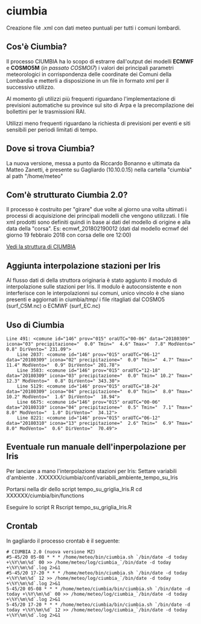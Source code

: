 # ciumbia
Creazione file .xml con dati meteo puntuali per tutti i comuni lombardi. 

## Cos'è Ciumbia?

Il processo CIUMBIA ha lo scopo di estrarre dall'output dei modelli **ECMWF** e **COSMO5M** (_in passato COSMOI7_) i valori dei principali parametri meteorologici in corrispondenza delle coordinate dei Comuni della Lombardia e metterli a disposizione in un file in formato xml per il successivo utilizzo. 

Al momento gli utilizzi più frequenti riguardano l'implementazione di previsioni automatiche su province sul sito di Arpa e la precompilazione dei bollettini per le trasmissioni RAI. 

Utilizzi meno frequenti riguardano la richiesta di previsioni per eventi e siti sensibili per periodi limitati di tempo. 

## Dove si trova Ciumbia?

La nuova versione, messa a punto da Riccardo Bonanno e ultimata da Matteo Zanetti, è presente su Gagliardo (10.10.0.15) nella cartella "ciumbia" al path "/home/meteo"

## Com'è strutturato Ciumbia 2.0?

Il processo è costruito per "girare" due volte al giorno una volta ultimati i processi di acquisizione dei principali modelli che vengono utilizzati. I file xml prodotti sono definiti quindi in base ai dati del modello di origine e alla data della "corsa". 
Es: ecmwf_201802190012 (dati dal modello ecmwf del giorno 19 febbraio 2018 con corsa delle ore 12:00)

[Vedi la struttura di CIUMBIA](https://github.com/ARPASMR/ciumbia/blob/master/Ciumbia_structure_EC_COSMO5M.pdf)

## Aggiunta interpolazione stazioni per Iris 
Al flusso dati di della struttora originaria è stato aggiunto il modulo di interpolazione sulle stazioni per Iris. Il modulo è autoconsistente e non interferisce con le interpolazionni sui comuni, unico vincolo è che siano presenti e aggiornati in ciumbia/tmp/ i file ritagliati dal COSMO5 (surf_C5M.nc) o ECMWF (surf_EC.nc)       
## Uso di Ciumbia
```
Line 491: <comune id="146" prov="015" oraUTC="00-06" data="20180309" icona="03" precipitazione="  0.0" Tmin="  4.6" Tmax="  7.8" ModVento="  0.8" DirVento=" 231.09">
	Line 2037: <comune id="146" prov="015" oraUTC="06-12" data="20180309" icona="02" precipitazione="  0.0" Tmin="  4.7" Tmax=" 11.4" ModVento="  0.9" DirVento=" 201.78">
	Line 3583: <comune id="146" prov="015" oraUTC="12-18" data="20180309" icona="03" precipitazione="  0.0" Tmin=" 10.2" Tmax=" 12.3" ModVento="  0.8" DirVento=" 343.30">
	Line 5129: <comune id="146" prov="015" oraUTC="18-24" data="20180309" icona="04" precipitazione="  0.0" Tmin="  8.0" Tmax=" 10.2" ModVento="  1.6" DirVento="  18.94">
	Line 6675: <comune id="146" prov="015" oraUTC="00-06" data="20180310" icona="04" precipitazione="  0.5" Tmin="  7.1" Tmax="  8.0" ModVento="  1.0" DirVento="  34.12">
	Line 8221: <comune id="146" prov="015" oraUTC="06-12" data="20180310" icona="13" precipitazione="  2.6" Tmin="  6.9" Tmax="  8.0" ModVento="  0.6" DirVento="  70.49">
```

## Eventuale run manuale dell'inperpolazione per Iris
Per lanciare a mano l'interpolazione stazioni per Iris:
Settare variabili d'ambiente 
. XXXXXX/ciumbia/conf/variabili_ambiente_tempo_su_Iris

Portarsi nella dir dello script  tempo_su_griglia_Iris.R 
cd XXXXXX/ciumbia/bin/functions

Eseguire lo script R 
Rscript tempo_su_griglia_Iris.R

## Crontab
In gagliardo il processo crontab è il seguente:
```
# CIUMBIA 2.0 (nuova versione MZ)
#5-45/20 05-08 * * * /home/meteo/bin/ciumbia.sh `/bin/date -d today +\%Y\%m\%d` 00 >> /home/meteo/log/ciumbia_`/bin/date -d today +\%Y\%m\%d`.log 2>&1
#5-45/20 17-20 * * * /home/meteo/bin/ciumbia.sh `/bin/date -d today +\%Y\%m\%d` 12 >> /home/meteo/log/ciumbia_`/bin/date -d today +\%Y\%m\%d`.log 2>&1
5-45/20 05-08 * * * /home/meteo/ciumbia/bin/ciumbia.sh `/bin/date -d today +\%Y\%m\%d` 00 >> /home/meteo/log/ciumbia_`/bin/date -d today +\%Y\%m\%d`.log 2>&1
5-45/20 17-20 * * * /home/meteo/ciumbia/bin/ciumbia.sh `/bin/date -d today +\%Y\%m\%d` 12 >> /home/meteo/log/ciumbia_`/bin/date -d today +\%Y\%m\%d`.log 2>&1

```
